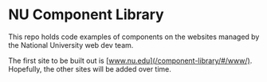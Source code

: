 # NU Component Library

This repo holds code examples of components on the websites managed by the National University web dev team.

The first site to be built out is [www.nu.edu](/component-library/#/www/). Hopefully, the other sites will be added over time.
